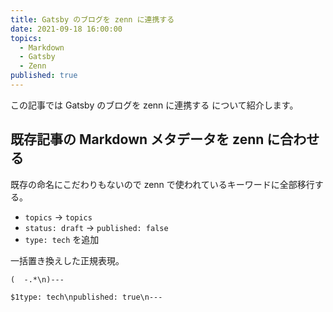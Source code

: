 ```yaml
---
title: Gatsby のブログを zenn に連携する
date: 2021-09-18 16:00:00
topics:
  - Markdown
  - Gatsby
  - Zenn
published: true
---
```


この記事では Gatsby のブログを zenn に連携する について紹介します。


## 既存記事の Markdown メタデータを zenn に合わせる

既存の命名にこだわりもないので zenn で使われているキーワードに全部移行する。

- `topics` -> `topics`
- `status: draft` -> `published: false`
- `type: tech` を追加

一括置き換えした正規表現。

```
(  -.*\n)---
```

```
$1type: tech\npublished: true\n---
```

